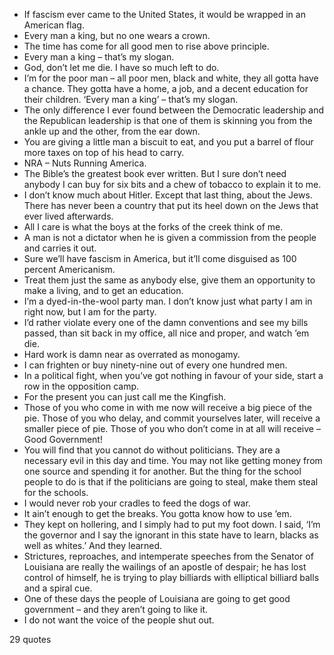  - If fascism ever came to the United States, it would be wrapped in an American flag.
 - Every man a king, but no one wears a crown.
 - The time has come for all good men to rise above principle.
 - Every man a king – that’s my slogan.
 - God, don’t let me die. I have so much left to do.
 - I’m for the poor man – all poor men, black and white, they all gotta have a chance. They gotta have a home, a job, and a decent education for their children. ‘Every man a king’ – that’s my slogan.
 - The only difference I ever found between the Democratic leadership and the Republican leadership is that one of them is skinning you from the ankle up and the other, from the ear down.
 - You are giving a little man a biscuit to eat, and you put a barrel of flour more taxes on top of his head to carry.
 - NRA – Nuts Running America.
 - The Bible’s the greatest book ever written. But I sure don’t need anybody I can buy for six bits and a chew of tobacco to explain it to me.
 - I don’t know much about Hitler. Except that last thing, about the Jews. There has never been a country that put its heel down on the Jews that ever lived afterwards.
 - All I care is what the boys at the forks of the creek think of me.
 - A man is not a dictator when he is given a commission from the people and carries it out.
 - Sure we’ll have fascism in America, but it’ll come disguised as 100 percent Americanism.
 - Treat them just the same as anybody else, give them an opportunity to make a living, and to get an education.
 - I’m a dyed-in-the-wool party man. I don’t know just what party I am in right now, but I am for the party.
 - I’d rather violate every one of the damn conventions and see my bills passed, than sit back in my office, all nice and proper, and watch ’em die.
 - Hard work is damn near as overrated as monogamy.
 - I can frighten or buy ninety-nine out of every one hundred men.
 - In a political fight, when you’ve got nothing in favour of your side, start a row in the opposition camp.
 - For the present you can just call me the Kingfish.
 - Those of you who come in with me now will receive a big piece of the pie. Those of you who delay, and commit yourselves later, will receive a smaller piece of pie. Those of you who don’t come in at all will receive – Good Government!
 - You will find that you cannot do without politicians. They are a necessary evil in this day and time. You may not like getting money from one source and spending it for another. But the thing for the school people to do is that if the politicians are going to steal, make them steal for the schools.
 - I would never rob your cradles to feed the dogs of war.
 - It ain’t enough to get the breaks. You gotta know how to use ’em.
 - They kept on hollering, and I simply had to put my foot down. I said, ‘I’m the governor and I say the ignorant in this state have to learn, blacks as well as whites.’ And they learned.
 - Strictures, reproaches, and intemperate speeches from the Senator of Louisiana are really the wailings of an apostle of despair; he has lost control of himself, he is trying to play billiards with elliptical billiard balls and a spiral cue.
 - One of these days the people of Louisiana are going to get good government – and they aren’t going to like it.
 - I do not want the voice of the people shut out.

29 quotes